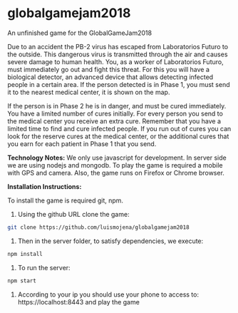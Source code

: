 # globalgamejam2018
An unfinished game for the GlobalGameJam2018

Due to an accident the PB-2 virus has escaped from Laboratorios Futuro to the outside. This dangerous virus is transmitted through
the air and causes severe damage to human health. You, as a worker of Laboratorios Futuro, must immediately go out and fight this
threat. For this you will have a biological detector, an advanced device that allows detecting infected people in a certain area. 
If the person detected is in Phase 1, you must send it to the nearest medical center, it is shown on the map. 

If the person is in Phase 2 he is in danger, and must be cured immediately. You have a limited number of cures initially. For every
person you send to the medical center you receive an extra cure. Remember that you have a limited time to find and cure infected 
people. If you run out of cures you can look for the reserve cures at the medical center, or the additional cures that you earn 
for each patient in Phase 1 that you send.

**Technology Notes:**
We only use javascript for development. In server side we are using nodejs and mongodb. To play the game is required a mobile with GPS and camera. Also, the game runs on Firefox or Chrome browser. 

**Installation Instructions:**

To install the game is required git,  npm.
  1.  Using the github URL clone the game: 
  ```bash
  git clone https://github.com/luismojena/globalgamejam2018
  ```
  1.  Then in the server folder, to satisfy dependencies, we execute: 
  ```bash
  npm install
  ```
  1.  To run the server: 
  ```bash
  npm start
  ```
  1.  According to your ip you should use your phone to access to: https://localhost:8443 and play the game
